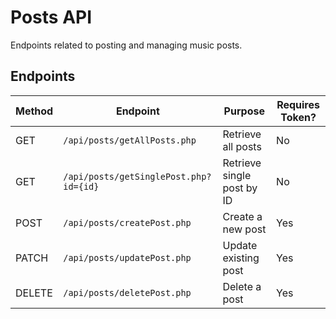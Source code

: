 # Posts API

Endpoints related to posting and managing music posts.

## Endpoints

| Method | Endpoint | Purpose | Requires Token? |
|--------|----------|---------|-----------------|
| GET | `/api/posts/getAllPosts.php` | Retrieve all posts | No |
| GET | `/api/posts/getSinglePost.php?id={id}` | Retrieve single post by ID | No |
| POST | `/api/posts/createPost.php` | Create a new post | Yes |
| PATCH | `/api/posts/updatePost.php` | Update existing post | Yes |
| DELETE | `/api/posts/deletePost.php` | Delete a post | Yes |